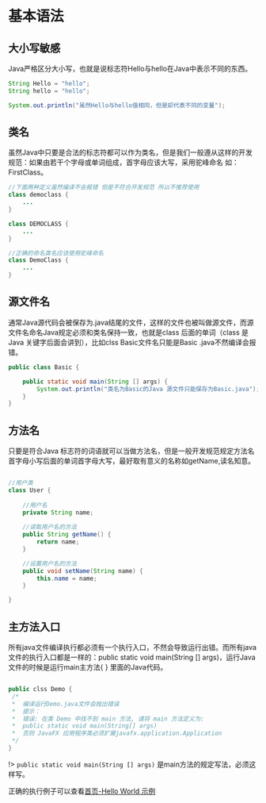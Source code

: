 # 基本语法

## 大小写敏感

Java严格区分大小写，也就是说标志符Hello与hello在Java中表示不同的东西。

``` java
String Hello = "hello";
String hello = "hello";

System.out.println("虽然Hello与hello值相同，但是却代表不同的变量");
```

## 类名

虽然Java中只要是合法的标志符都可以作为类名，但是我们一般遵从这样的开发规范：如果由若干个字母或单词组成，首字母应该大写，采用驼峰命名 如：FirstClass。

``` java
//下面两种定义虽然编译不会报错 但是不符合开发规范 所以不推荐使用
class democlass {
    ...
}

class DEMOCLASS {
    ...
}

//正确的命名类名应该使用驼峰命名
class DemoClass {
    ...
}

```

## 源文件名

通常Java源代码会被保存为.java结尾的文件，这样的文件也被叫做源文件，而源文件名命名Java规定必须和类名保持一致，也就是class 后面的单词（class 是Java 关键字后面会讲到），比如clss 
Basic文件名只能是Basic
.java不然编译会报错。

``` java
public class Basic {

    public static void main(String [] args) {
        System.out.println("类名为Basic的Java 源文件只能保存为Basic.java");
    }
}
```

## 方法名

只要是符合Java 标志符的词语就可以当做方法名，但是一般开发规范规定方法名首字母小写后面的单词首字母大写，最好取有意义的名称如getName,读名知意。

``` java

//用户类
class User {
    
    //用户名
    private String name;
    
    //读取用户名的方法
    public String getName() {
        return name;
    }

    //设置用户名的方法
    public void setName(String name) {
        this.name = name;
    }

}
```

## 主方法入口

所有java文件编译执行都必须有一个执行入口，不然会导致运行出错。而所有java文件的执行入口都是一样的：public static void main(String [] args)，运行Java文件的时候是运行main主方法{ } 
里面的Java代码。

``` java

public clss Demo {
 /*
 *  编译运行Demo.java文件会抛出错误
 *  提示：
 *  错误: 在类 Demo 中找不到 main 方法, 请将 main 方法定义为:
 *  public static void main(String[] args)
 *  否则 JavaFX 应用程序类必须扩展javafx.application.Application
 */
}
```
!> `public static void main(String [] args)` 是main方法的规定写法，必须这样写。

正确的执行例子可以查看[首页-Hello World 示例](/README#hello-world)